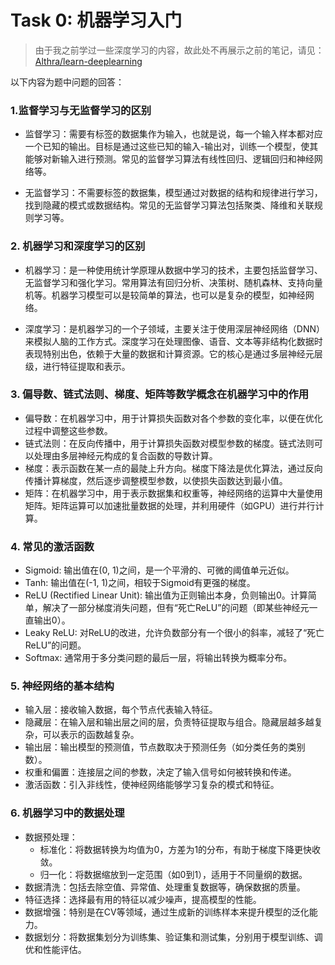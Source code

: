 # Task 0: 机器学习入门

> 由于我之前学过一些深度学习的内容，故此处不再展示之前的笔记，请见：[Althra/learn-deeplearning](https://github.com/Althra/learn-deeplearning)

以下内容为题中问题的回答：

### 1.监督学习与无监督学习的区别

- 监督学习：需要有标签的数据集作为输入，也就是说，每一个输入样本都对应一个已知的输出。目标是通过这些已知的输入-输出对，训练一个模型，使其能够对新输入进行预测。常见的监督学习算法有线性回归、逻辑回归和神经网络等。
  
- 无监督学习：不需要标签的数据集，模型通过对数据的结构和规律进行学习，找到隐藏的模式或数据结构。常见的无监督学习算法包括聚类、降维和关联规则学习等。

### 2. 机器学习和深度学习的区别
- 机器学习：是一种使用统计学原理从数据中学习的技术，主要包括监督学习、无监督学习和强化学习。常用算法有回归分析、决策树、随机森林、支持向量机等。机器学习模型可以是较简单的算法，也可以是复杂的模型，如神经网络。

- 深度学习：是机器学习的一个子领域，主要关注于使用深层神经网络（DNN）来模拟人脑的工作方式。深度学习在处理图像、语音、文本等非结构化数据时表现特别出色，依赖于大量的数据和计算资源。它的核心是通过多层神经元层级，进行特征提取和表示。

### 3. 偏导数、链式法则、梯度、矩阵等数学概念在机器学习中的作用
- 偏导数：在机器学习中，用于计算损失函数对各个参数的变化率，以便在优化过程中调整这些参数。
- 链式法则：在反向传播中，用于计算损失函数对模型参数的梯度。链式法则可以处理由多层神经元构成的复合函数的导数计算。
- 梯度：表示函数在某一点的最陡上升方向。梯度下降法是优化算法，通过反向传播计算梯度，然后逐步调整模型参数，以使损失函数达到最小值。
- 矩阵：在机器学习中，用于表示数据集和权重等，神经网络的运算中大量使用矩阵。矩阵运算可以加速批量数据的处理，并利用硬件（如GPU）进行并行计算。

### 4. 常见的激活函数
- Sigmoid: 输出值在(0, 1)之间，是一个平滑的、可微的阈值单元近似。
- Tanh: 输出值在(-1, 1)之间，相较于Sigmoid有更强的梯度。
- ReLU (Rectified Linear Unit): 输出值为正则输出本身，负则输出0。计算简单，解决了一部分梯度消失问题，但有“死亡ReLU”的问题（即某些神经元一直输出0）。
- Leaky ReLU: 对ReLU的改进，允许负数部分有一个很小的斜率，减轻了“死亡ReLU”的问题。
- Softmax: 通常用于多分类问题的最后一层，将输出转换为概率分布。

### 5. 神经网络的基本结构
- 输入层：接收输入数据，每个节点代表输入特征。
- 隐藏层：在输入层和输出层之间的层，负责特征提取与组合。隐藏层越多越复杂，可以表示的函数越复杂。
- 输出层：输出模型的预测值，节点数取决于预测任务（如分类任务的类别数）。
- 权重和偏置：连接层之间的参数，决定了输入信号如何被转换和传递。
- 激活函数：引入非线性，使神经网络能够学习复杂的模式和特征。

### 6. 机器学习中的数据处理
- 数据预处理：
  - 标准化：将数据转换为均值为0，方差为1的分布，有助于梯度下降更快收敛。
  - 归一化：将数据缩放到一定范围（如0到1），适用于不同量纲的数据。
- 数据清洗：包括去除空值、异常值、处理重复数据等，确保数据的质量。
- 特征选择：选择最有用的特征以减少噪声，提高模型的性能。
- 数据增强：特别是在CV等领域，通过生成新的训练样本来提升模型的泛化能力。
- 数据划分：将数据集划分为训练集、验证集和测试集，分别用于模型训练、调优和性能评估。
